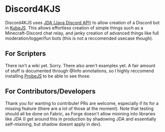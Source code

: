 # Discord4KJS
Discord4KJS uses [JDA (Java Discord API)](https://github.com/discord-jda/JDA) to allow creation of a Discord bot in [KubeJS](https://kubejs.com/).
This allows effortless creation of simple things such as a Minecraft-Discord chat relay, and janky creation of advanced
things like full moderation/logger/fun bots (this is not a reccomended usecase though).


## For Scripters
There isn't a wiki yet. Sorry. There also aren't examples yet. A fair amount of stuff is documented through @Info
annotations, so I highly reccomend installing [ProbeJS](https://www.curseforge.com/minecraft/mc-mods/probejs) to be able to see those.

## For Contributors/Developers
Thank you for wanting to contribute! PRs are welcome, especially if its for a missing feature (there are a lot of those
at the moment). Note that testing should all be done on Fabric, as Forge doesn't allow mixining into libraries like 
JDA (I get around this in production by shadowing JDA and essentially self-mixining, but shadow doesnt apply in dev). 